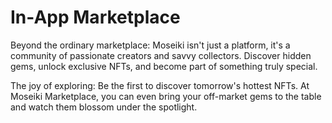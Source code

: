 # In-App Marketplace

Beyond the ordinary marketplace: Moseiki isn't just a platform, it's a community of passionate creators and savvy collectors. Discover hidden gems, unlock exclusive NFTs, and become part of something truly special.&#x20;

The joy of exploring: Be the first to discover tomorrow's hottest NFTs. At Moseiki Marketplace, you can even bring your off-market gems to the table and watch them blossom under the spotlight.
